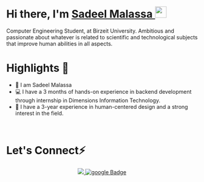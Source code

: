 <h1> Hi there, I'm <a href="../.../../../../">Sadeel Malassa </a>  <img src="https://media.giphy.com/media/hvRJCLFzcasrR4ia7z/giphy.gif" width="30px"/> </h1>
Computer Engineering Student, at Birzeit University. 
Ambitious and passionate about whatever is related to scientific and technological subjects that improve human abilities in all aspects.  
<br />
<h1>Highlights 📌</h1>

- 👋 I am Sadeel Malassa
- 💻 I have a 3 months of hands-on experience in backend development through internship in Dimensions Information Technology.
- 🌱 I have a 3-year experience in human-centered design and a strong interest in the field.

<br />


<h1>Let's Connect⚡</h1>
<p align="center">
    <div align="center">
    <a href="https://www.linkedin.com/in/sadeel-malassa-71a66621a/">
      <img src="https://img.shields.io/badge/LinkedIn-blue?style=for-the-badge&logo=linkedin"/>
    </a>
    <a href="mailto:sadeel.malasa@gmail.com">
      <img src="https://img.shields.io/badge/google-red?style=for-the-badge&logo=google&logoColor=white" alt="google Badge"/>
    </a>
</div>
</p>






<!--
**sadeel16/sadeel16** is a ✨ _special_ ✨ repository because its `README.md` (this file) appears on your GitHub profile.

Here are some ideas to get you started:

- 🔭 I’m currently working on ...
- 🌱 I’m currently learning ...
- 👯 I’m looking to collaborate on ...
- 🤔 I’m looking for help with ...
- 💬 Ask me about ...
- 📫 How to reach me: ...
- 😄 Pronouns: ...
- ⚡ Fun fact: ...
-->
